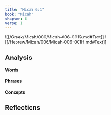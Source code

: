 ```yaml
---
title: "Micah 6:1"
book: "Micah"
chapter: 6
verse: 1
---
```

![[/Greek/Micah/006/Micah-006-001G.md#Text]]
![[/Hebrew/Micah/006/Micah-006-001H.md#Text]]

## Analysis

#### Words

#### Phrases

#### Concepts

## Reflections
